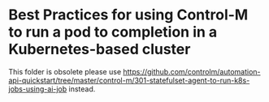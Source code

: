 # Best Practices for using Control-M to run a pod to completion in a Kubernetes-based cluster

This folder is obsolete please use https://github.com/controlm/automation-api-quickstart/tree/master/control-m/301-statefulset-agent-to-run-k8s-jobs-using-ai-job instead.
